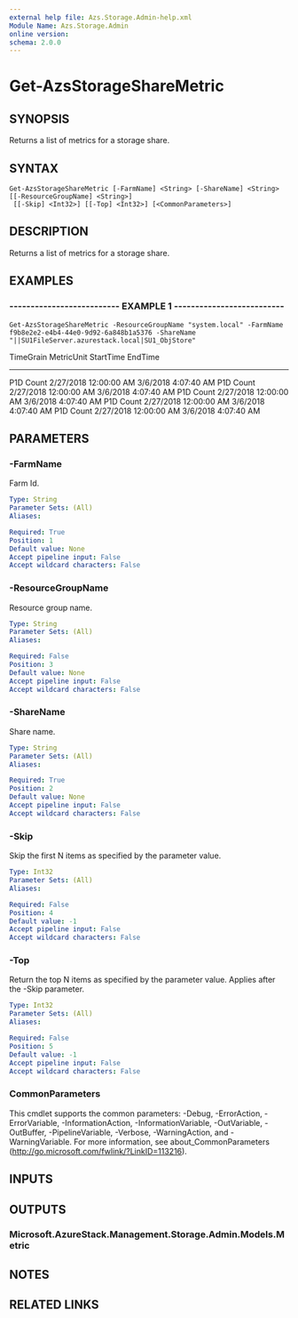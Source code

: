 ```yaml
---
external help file: Azs.Storage.Admin-help.xml
Module Name: Azs.Storage.Admin
online version: 
schema: 2.0.0
---
```


# Get-AzsStorageShareMetric

## SYNOPSIS
Returns a list of metrics for a storage share.

## SYNTAX

```
Get-AzsStorageShareMetric [-FarmName] <String> [-ShareName] <String> [[-ResourceGroupName] <String>]
 [[-Skip] <Int32>] [[-Top] <Int32>] [<CommonParameters>]
```

## DESCRIPTION
Returns a list of metrics for a storage share.

## EXAMPLES

### -------------------------- EXAMPLE 1 --------------------------
```
Get-AzsStorageShareMetric -ResourceGroupName "system.local" -FarmName f9b8e2e2-e4b4-44e0-9d92-6a848b1a5376 -ShareName "||SU1FileServer.azurestack.local|SU1_ObjStore"
```

TimeGrain                      MetricUnit                     StartTime                      EndTime
---------                      ----------                     ---------                      -------
P1D                            Count                          2/27/2018 12:00:00 AM          3/6/2018 4:07:40 AM
P1D                            Count                          2/27/2018 12:00:00 AM          3/6/2018 4:07:40 AM
P1D                            Count                          2/27/2018 12:00:00 AM          3/6/2018 4:07:40 AM
P1D                            Count                          2/27/2018 12:00:00 AM          3/6/2018 4:07:40 AM
P1D                            Count                          2/27/2018 12:00:00 AM          3/6/2018 4:07:40 AM

## PARAMETERS

### -FarmName
Farm Id.

```yaml
Type: String
Parameter Sets: (All)
Aliases: 

Required: True
Position: 1
Default value: None
Accept pipeline input: False
Accept wildcard characters: False
```

### -ResourceGroupName
Resource group name.

```yaml
Type: String
Parameter Sets: (All)
Aliases: 

Required: False
Position: 3
Default value: None
Accept pipeline input: False
Accept wildcard characters: False
```

### -ShareName
Share name.

```yaml
Type: String
Parameter Sets: (All)
Aliases: 

Required: True
Position: 2
Default value: None
Accept pipeline input: False
Accept wildcard characters: False
```

### -Skip
Skip the first N items as specified by the parameter value.

```yaml
Type: Int32
Parameter Sets: (All)
Aliases: 

Required: False
Position: 4
Default value: -1
Accept pipeline input: False
Accept wildcard characters: False
```

### -Top
Return the top N items as specified by the parameter value.
Applies after the -Skip parameter.

```yaml
Type: Int32
Parameter Sets: (All)
Aliases: 

Required: False
Position: 5
Default value: -1
Accept pipeline input: False
Accept wildcard characters: False
```

### CommonParameters
This cmdlet supports the common parameters: -Debug, -ErrorAction, -ErrorVariable, -InformationAction, -InformationVariable, -OutVariable, -OutBuffer, -PipelineVariable, -Verbose, -WarningAction, and -WarningVariable. For more information, see about_CommonParameters (http://go.microsoft.com/fwlink/?LinkID=113216).

## INPUTS

## OUTPUTS

### Microsoft.AzureStack.Management.Storage.Admin.Models.Metric

## NOTES

## RELATED LINKS

